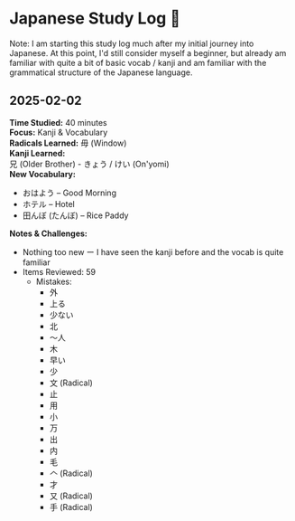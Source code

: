 # Japanese Study Log 📖
Note: I am starting this study log much after my initial journey into Japanese. At this point, I'd still consider myself a beginner, but already am familiar with quite a bit of basic vocab / kanji and am familiar with the grammatical structure of the Japanese language.

<!-- 
COPY / PASTE SAMPLE:
## 2025-02-02
**Time Studied:** 1 hour / minutes  
**Focus:** Kanji & Vocabulary  
**Radicals Learned:** 毋 (Window)  
**Kanji Learned:**  
兄 (Older Brother) - きょう / けい (On'yomi)  
**New Vocabulary:**  
- おはよう – Good Morning  
- ホテル – Hotel  
- 田んぼ (たんぼ) – Rice Paddy  

**Notes & Challenges:**  
- Nothing too new ー I have seen the kanji before and the vocab is quite familiar  
- Items Reviewed: XX  
-->

## 2025-02-02
**Time Studied:** 40 minutes  
**Focus:** Kanji & Vocabulary  
**Radicals Learned:** 毋 (Window)  
**Kanji Learned:**  
兄 (Older Brother) - きょう / けい (On'yomi)  
**New Vocabulary:**  
- おはよう – Good Morning  
- ホテル – Hotel  
- 田んぼ (たんぼ) – Rice Paddy  

**Notes & Challenges:**  
- Nothing too new ー I have seen the kanji before and the vocab is quite familiar  
- Items Reviewed: 59
  - Mistakes:
    - 外
    - 上る  
    - 少ない
    - 北
    - ～人
    - 木
    - 早い
    - 少
    - 文 (Radical)
    - 止
    - 用
    - 小
    - 万
    - 出
    - 内
    - 毛
    - 𠆢 (Radical)
    - 才
    - 又 (Radical)
    - 手 (Radical)
  <!-- Likely making a "mistakes made" page that will be grouped by date; this section above will be replaced with a link. This will make the page cleaner. -->
